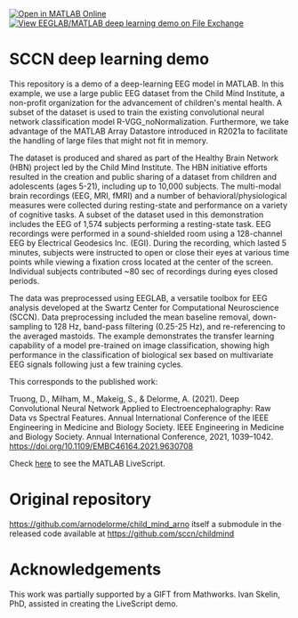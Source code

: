 [![Open in MATLAB Online](https://www.mathworks.com/images/responsive/global/open-in-matlab-online.svg)](https://matlab.mathworks.com/open/github/v1?repo=sccn/dl_sccn_demo&file=eg_ml_example_1_v2.mlx)
[![View EEGLAB/MATLAB deep learning demo on File Exchange](https://www.mathworks.com/matlabcentral/images/matlab-file-exchange.svg)](https://www.mathworks.com/matlabcentral/fileexchange/155822-eeglab-matlab-deep-learning-demo)

# SCCN deep learning demo

This repository is a demo of a deep-learning EEG model in MATLAB. 
In this example, we use a large public EEG dataset from the Child Mind Institute, a non-profit organization for the advancement of children's mental health. A subset of the dataset is used to train the existing convolutional neural network classification model R-VGG_noNormalization. Furthermore, we take advantage of the MATLAB Array Datastore introduced in R2021a to facilitate the handling of large files that might not fit in memory. 

The dataset is produced and shared as part of the Healthy Brain Network (HBN) project led by the Child Mind Institute. The HBN initiative efforts resulted in the creation and public sharing of a dataset from children and adolescents (ages 5-21), including up to 10,000 subjects. The multi-modal brain recordings (EEG, MRI, fMRI) and a number of behavioral/physiological measures were collected during resting-state and performance on a variety of cognitive tasks. 
A subset of the dataset used in this demonstration includes the EEG of 1,574 subjects performing a resting-state task. EEG recordings were performed in a sound-shielded room using a 128-channel EEG by Electrical Geodesics Inc. (EGI). During the recording, which lasted 5 minutes, subjects were instructed to open or close their eyes at various time points while viewing a fixation cross located at the center of the screen. Individual subjects contributed ~80 sec of recordings during eyes closed periods. 

The data was preprocessed using EEGLAB, a versatile toolbox for EEG analysis developed at the Swartz Center for Computational Neuroscience (SCCN).  Data preprocessing included the mean baseline removal, down-sampling to 128 Hz, band-pass filtering (0.25-25 Hz), and re-referencing to the averaged mastoids. The example demonstrates the transfer learning capability of a model pre-trained on image classification, showing high performance in the classification of biological sex based on multivariate EEG signals following just a few training cycles. 

This corresponds to the published work: 

Truong, D., Milham, M., Makeig, S., & Delorme, A. (2021). Deep Convolutional Neural Network Applied to Electroencephalography: Raw Data vs Spectral Features. Annual International Conference of the IEEE Engineering in Medicine and Biology Society. IEEE Engineering in Medicine and Biology Society. Annual International Conference, 2021, 1039–1042. https://doi.org/10.1109/EMBC46164.2021.9630708

Check [here](https://viewer.mathworks.com/?viewer=live_code&url=https%3A%2F%2Fwww.mathworks.com%2Fmatlabcentral%2Fmlc-downloads%2Fdownloads%2F286df8f1-6301-4b46-8cce-0f3e089e93bb%2Ff67d6263-025b-46e5-b139-4163be748cda%2Ffiles%2Feeg_ml_example_1_v2.mlx&embed=web) to see the MATLAB LiveScript.

# Original repository

https://github.com/arnodelorme/child_mind_arno itself a submodule in the released code available at https://github.com/sccn/childmind

# Acknowledgements

This work was partially supported by a GIFT from Mathworks. Ivan Skelin, PhD, assisted in creating the LiveScript demo.

